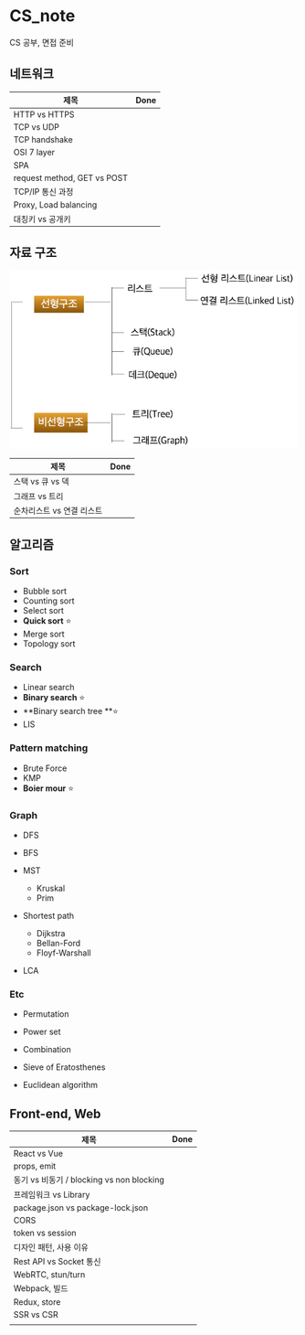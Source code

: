 # CS_note
CS 공부, 면접 준비



## 네트워크

| 제목                        | Done |
| --------------------------- | ---- |
| HTTP vs HTTPS               |      |
| TCP vs UDP                  |      |
| TCP handshake               |      |
| OSI 7 layer                 |      |
| SPA                         |      |
| request method, GET vs POST |      |
| TCP/IP 통신 과정            |      |
| Proxy, Load balancing       |      |
| 대칭키 vs 공개키            |      |





## 자료 구조

![img](README.assets/image1.png)

| 제목                      | Done |
| ------------------------- | ---- |
| 스택 vs 큐 vs 덱          |      |
| 그래프 vs 트리            |      |
| 순차리스트 vs 연결 리스트 |      |





## 알고리즘

### Sort

- Bubble sort
- Counting sort
- Select sort
- **Quick sort** ⭐
- Merge sort
- Topology sort



### Search

- Linear search
- **Binary search** ⭐
- **Binary search tree **⭐
- LIS



### Pattern matching

- Brute Force
- KMP
- **Boier mour** ⭐



### Graph

- DFS
- BFS
- MST
  - Kruskal
  - Prim
- Shortest path
  - Dijkstra
  - Bellan-Ford
  - Floyf-Warshall

- LCA



### Etc

- Permutation
- Power set
- Combination

- Sieve of Eratosthenes
- Euclidean algorithm







## Front-end, Web

| 제목                                      | Done |
| ----------------------------------------- | ---- |
| React vs Vue                              |      |
| props, emit                               |      |
| 동기 vs 비동기 / blocking vs non blocking |      |
| 프레임워크 vs Library                     |      |
| package.json vs package-lock.json         |      |
| CORS                                      |      |
| token vs session                          |      |
| 디자인 패턴, 사용 이유                    |      |
| Rest API vs Socket 통신                   |      |
| WebRTC, stun/turn                         |      |
| Webpack, 빌드                             |      |
| Redux, store                              |      |
| SSR vs CSR                                |      |
|                                           |      |



